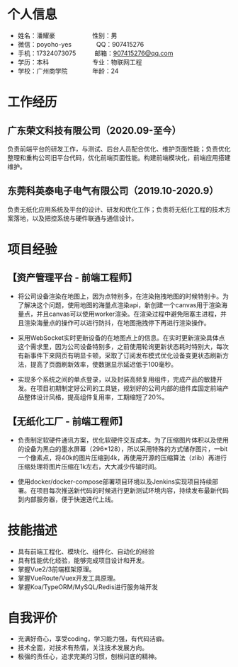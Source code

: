 # 个人信息

* 姓名：潘耀豪&emsp;&emsp;&emsp;&emsp;&emsp;&emsp;性别：男
* 微信：poyoho-yes&emsp;&emsp;&emsp;&emsp;QQ：907415276
* 手机：17324073075&emsp;&emsp;&emsp;邮箱：907415276@qq.com
* 学历：本科&emsp;&emsp;&emsp;&emsp;&emsp;&emsp;&emsp;专业：物联网工程
* 学校：广州商学院&emsp;&emsp;&emsp;&emsp;年龄：24

# 工作经历

## 广东荣文科技有限公司（2020.09-至今）

负责前端平台的研发工作，与测试、后台人员配合优化、维护页面性能；负责优化整理和重构公司旧平台代码，优化前端页面性能。构建前端模块化，前端应用搭建维护。

## 东莞科英泰电子电气有限公司（2019.10-2020.9）

负责无纸化应用系统及平台的设计、研发和优化工作；负责将无纸化工程的技术方案落地，以及把控系统与硬件联通与通信设计。

# 项目经验

## 【资产管理平台 - 前端工程师】

* 将公司设备渲染在地图上，因为点特别多，在渲染拖拽地图的时候特别卡。为了解决这个问题，使用地图的海量点渲染api，新创建一个canvas用于渲染海量点，并且canvas可以使用worker渲染。在渲染过程中避免阻塞主进程，并且渲染海量点的操作可以进行防抖，在地图拖拽停下再进行渲染操作。

* 采用WebSocket实时更新设备的在地图点上的信息。在实时更新渲染具体点这个需求里，因为公司设备特别多，之前使用轮询更新状态耗时特别大，每次有新事件下来网页有明显卡顿，采取了订阅发布模式优化设备变更状态刷新方法，提高了页面刷新效率，使数据显示延迟低于100毫秒。

* 实现多个系统之间的单点登录，以及封装高频复用组件，完成产品的敏捷开发。在项目初期制定好公司的工具链，规划好的公司内部的组件库固定前端产品整体设计风格，提高组件复用率，工期缩短了20%。

## 【无纸化工厂 - 前端工程师】

* 负责制定软硬件通讯方案，优化软硬件交互成本。为了压缩图片体积以及使用的设备为黑白的墨水屏幕（296*128），所以采用特殊的方式储存图片，一bit一个像素点，将40k的图片压缩到4k，再使用开源的压缩算法（zlib）再进行压缩处理将图片压缩在1k左右，大大减少传输时间。

* 使用docker/docker-compose部署项目环境以及Jenkins实现项目持续部署。在项目每次推送新代码的时候进行更新测试环境内容，持续发布最新代码到内部服务器，便于快速迭代上线。

# 技能描述

* 具有前端工程化、模块化、组件化、自动化的经验
* 具有性能优化经验，能够完成项目设计和开发。
* 掌握Vue2/3前端框架原理。
* 掌握VueRoute/Vuex开发工具原理。
* 掌握Koa/TypeORM/MySQL/Redis进行服务端开发

# 自我评价

* 充满好奇心，享受coding，学习能力强，有代码洁癖。
* 技术全面，对技术有热情，关注技术发展方向。
* 极强的责任心，追求完美的习惯，刨根问底的精神。
